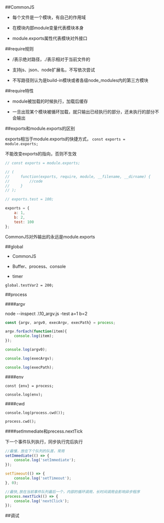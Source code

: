 ##CommonJS

- 每个文件是一个模块，有自己的作用域

- 在模块内部module变量代表模块本身

- module.exports属性代表模块对外接口



##require规则

- /表示绝对路径，./表示相对于当前文件的

- 支持js、json、node扩展名，不写依次尝试

- 不写路径则认为是build-in模块或者各级node_modules内的第三方模块



##require特性

- module被加载的时候执行，加载后缓存

- 一旦出现某个模块被循环加载，就只输出已经执行的部分，还未执行的部分不会输出




##exports和module.exports的区别

exports相当于module.exports的快捷方式， `const exports = module.exports;`

不能改变exports的指向，否则不生效

```js
// const exports = module.exports;

// (
//     function(exports, require, module, __filename, __dirname) {
//         //code
//     }
// );

// exports.test = 100;

exports = {
    a: 1,
    b: 2,
    test: 100
}; 
```

CommonJS对外输出的永远是module.exports




##global

- CommonJS

- Buffer、process、console

- timer

`global.testVar2 = 200;`




##process

####argv

node --inspect .\10_argv.js -test a=1 b=2

```js
const {argv, argv0, execArgv, execPath} = process;

argv.forEach(function(item){
    console.log(item);
});

console.log(argv0);

console.log(execArgv);

console.log(execPath);
```

####env

```
const {env} = process;

console.log(env);
```

####cwd

```
console.log(process.cwd());

process.cwd();
```


####setImmediate和precess.nextTick

下一个事件队列执行，同步执行完后执行

```js
//最慢，放在下个队列的队首，常用
setImmediate(() => {
    console.log('setImmediate');
});

setTimeout(() => {
    console.log('setTimeout');
}, 0);

//最快,放在当前事件队列最后一个，内部的循环调用，长时间调用会影响异步程序
process.nextTick(() => {
    console.log('nextClick');
});

```



##调试

